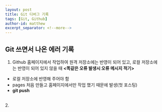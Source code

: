 ```yaml
---
layout: post
title: Git 디버그 기록
tags: [Git, Github]
author-id: matthew
excerpt_separator: <!--more-->
---
```


## Git 쓰면서 나온 에러 기록
<!--more-->

1. Github 홈페이지에서 작업하여 원격 저장소에는 반영이 되어 있고, 로컬 저장소에는 반영이 되어 있지 않을 때
**&lt;똑같은 오류 발생시 오류 메시지 적기&gt;**
- 로컬 저장소에 반영해 주어야 함
- pages 처음 만들고 홈페이지에서만 작업 했기 때문에 발생(첫 포스팅)
- **git push**
<br>
2. 
